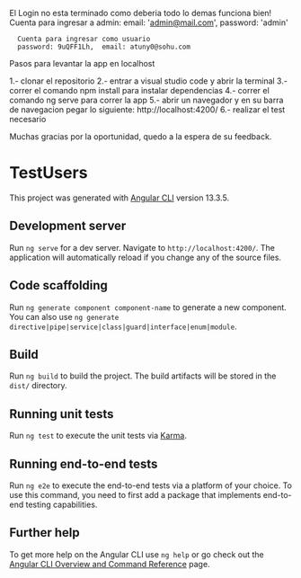 El Login no esta terminado como deberia todo lo demas funciona bien! 
 Cuenta para ingresar a admin: 
 email: 'admin@mail.com',
      password: 'admin'
      
      Cuenta para ingresar como usuario
      password: 9uQFF1Lh,  email: atuny0@sohu.com


Pasos para levantar la app en localhost

 1.- clonar el repositorio 
 2.- entrar a visual studio code y abrir la terminal 
 3.- correr el comando npm install para instalar dependencias
 4.- correr el comando ng serve para correr la app
 5.- abrir un navegador y en su barra de navegacion pegar lo siguiente: http://localhost:4200/
 6.- realizar el test necesario
 
 
 Muchas gracias por la oportunidad, quedo a la espera de su feedback.


# TestUsers

This project was generated with [Angular CLI](https://github.com/angular/angular-cli) version 13.3.5.

## Development server

Run `ng serve` for a dev server. Navigate to `http://localhost:4200/`. The application will automatically reload if you change any of the source files.

## Code scaffolding

Run `ng generate component component-name` to generate a new component. You can also use `ng generate directive|pipe|service|class|guard|interface|enum|module`.

## Build

Run `ng build` to build the project. The build artifacts will be stored in the `dist/` directory.

## Running unit tests

Run `ng test` to execute the unit tests via [Karma](https://karma-runner.github.io).

## Running end-to-end tests

Run `ng e2e` to execute the end-to-end tests via a platform of your choice. To use this command, you need to first add a package that implements end-to-end testing capabilities.

## Further help

To get more help on the Angular CLI use `ng help` or go check out the [Angular CLI Overview and Command Reference](https://angular.io/cli) page.


